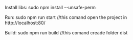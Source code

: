 Install libs: 
sudo npm install --unsafe-perm

Run: 
sudo npm run start  //this comand open the project in http://localhost:80/

Build: 
sudo npm run build  //this comand creade folder dist

